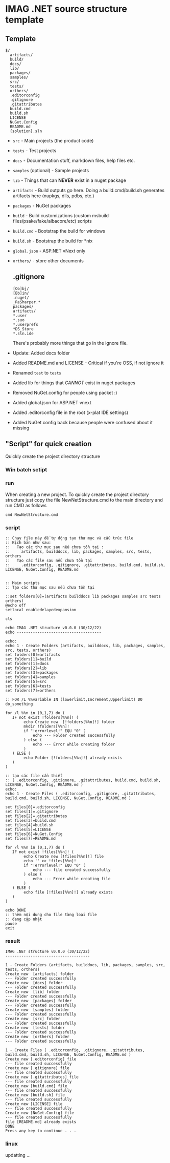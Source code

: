 # IMAG .NET source structure template

## Template

```
$/
  artifacts/
  build/
  docs/
  lib/
  packages/
  samples/
  src/
  tests/
  orthers/
  .editorconfig
  .gitignore
  .gitattributes
  build.cmd
  build.sh
  LICENSE
  NuGet.Config
  README.md
  {solution}.sln
```

- `src` - Main projects (the product code)

- `tests` - Test projects

- `docs` - Documentation stuff, markdown files, help files etc.

- `samples` (optional) - Sample projects

- `lib` - Things that can **NEVER** exist in a nuget package

- `artifacts` - Build outputs go here. Doing a build.cmd/build.sh generates artifacts here (nupkgs, dlls, pdbs, etc.)

- `packages` - NuGet packages

- `build` - Build customizations (custom msbuild files/psake/fake/albacore/etc) scripts

- `build.cmd` - Bootstrap the build for windows

- `build.sh` - Bootstrap the build for *nix

- `global.json` - ASP.NET vNext only

- `orthers/` - store other documents
  
  ## .gitignore
  
  ```
  [Oo]bj/
  [Bb]in/
  .nuget/
  _ReSharper.*
  packages/
  artifacts/
  *.user
  *.suo
  *.userprefs
  *DS_Store
  *.sln.ide
  ```
  
  There's probably more things that go in the ignore file.

- Update: Added docs folder

- Added README.md and LICENSE - Critical if you're OSS, if not ignore it

- Renamed `test` to `tests`

- Added lib for things that *CANNOT* exist in nuget packages

- Removed NuGet.config for people using packet :)

- Added global.json for ASP.NET vnext

- Added .editorconfig file in the root (x-plat IDE settings)

- Added NuGet.config back because people were confused about it missing

## "Script" for quick creation

Quickly create the project directory structure

### Win batch sctipt

### run

When creating a new project. To quickly create the project directory structure just copy the file NewNetStructure.cmd to the main directory and run CMD as follows

```batch
cmd NewNetStructure.cmd
```

### script

```batch
:: Chạy file này để tự động tạo thư mục và cấu trúc file
:: Kịch bản như sau: 
::   Tạo các thư mục sau nếu chưa tồn tại : 
::     artifacts, builddocs, lib, packages, samples, src, tests, orthers
::   Tạo các file sau nếu chưa tồn tại
::     .editorconfig, .gitignore, .gitattributes, build.cmd, build.sh, LICENSE, NuGet.Config, README.md


:: Main scripts
:: Tạo các thư mục sau nếu chưa tồn tại

::set folders[0]=(artifacts builddocs lib packages samples src tests orthers)
@echo off
setlocal enabledelayedexpansion

cls

echo IMAG .NET structure v0.0.0 (30/12/22)
echo -------------------------------------

echo:
echo 1 - Create Folders (artifacts, builddocs, lib, packages, samples, src, tests, orthers)
set folders[0]=artifacts
set folders[1]=build
set folders[1]=docs
set folders[2]=lib
set folders[3]=packages
set folders[4]=samples
set folders[5]=src
set folders[6]=tests
set folders[7]=orthers

:: FOR /L %%variable IN (lowerlimit,Increment,Upperlimit) DO do_something

for /l %%n in (0,1,7) do ( 
   IF not exist !folders[%%n]! (
   		echo Create new  [!folders[%%n]!] folder
   		mkdir !folders[%%n]!
   		if "!errorlevel!" EQU "0" (
    		echo --- Folder created successfully
  		) else (
    		echo --- Error while creating folder
  		)
   ) ELSE (
   		echo Folder [!folders[%%n]!] already exists
   )
)

:: tạo các file cần thiết
:: ( .editorconfig, .gitignore, .gitattributes, build.cmd, build.sh, LICENSE, NuGet.Config, README.md )
echo:
echo 1 - Create Files ( .editorconfig, .gitignore, .gitattributes, build.cmd, build.sh, LICENSE, NuGet.Config, README.md )

set files[0]=.editorconfig
set files[1]=.gitignore
set files[2]=.gitattributes
set files[3]=build.cmd
set files[4]=build.sh
set files[5]=LICENSE
set files[6]=NuGet.Config
set files[7]=README.md

for /l %%n in (0,1,7) do ( 
   IF not exist !files[%%n]! (
   		echo Create new [!files[%%n]!] file
   		echo '' >> !files[%%n]!
   		if "!errorlevel!" EQU "0" (
    		echo --- file created successfully
  		) else (
    		echo --- Error while creating file
  		)
   ) ELSE (
   		echo file [!files[%%n]!] already exists
   )
)

echo DONE
:: thêm nội dung cho file từng loại file
:: đang cập nhật
pause
exit
```

### result

```
IMAG .NET structure v0.0.0 (30/12/22)
-------------------------------------

1 - Create Folders (artifacts, builddocs, lib, packages, samples, src, tests, orthers)
Create new  [artifacts] folder
--- Folder created successfully
Create new  [docs] folder
--- Folder created successfully
Create new  [lib] folder
--- Folder created successfully
Create new  [packages] folder
--- Folder created successfully
Create new  [samples] folder
--- Folder created successfully
Create new  [src] folder
--- Folder created successfully
Create new  [tests] folder
--- Folder created successfully
Create new  [orthers] folder
--- Folder created successfully

1 - Create Files ( .editorconfig, .gitignore, .gitattributes, build.cmd, build.sh, LICENSE, NuGet.Config, README.md )
Create new [.editorconfig] file
--- file created successfully
Create new [.gitignore] file
--- file created successfully
Create new [.gitattributes] file
--- file created successfully
Create new [build.cmd] file
--- file created successfully
Create new [build.sh] file
--- file created successfully
Create new [LICENSE] file
--- file created successfully
Create new [NuGet.Config] file
--- file created successfully
file [README.md] already exists
DONE
Press any key to continue . . .
```

### linux

updatting ...
